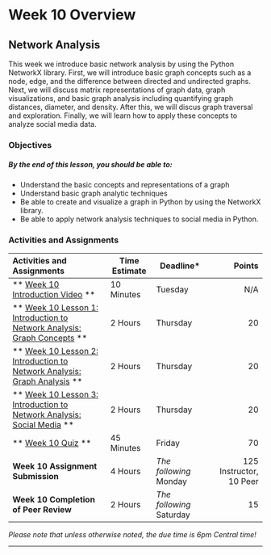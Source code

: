 # Week 10 Overview #

## Network Analysis ##

This week we introduce basic network analysis by using the Python NetworkX library. First, we will introduce basic graph concepts such as a node, edge, and the difference between directed and undirected graphs. Next, we will discuss matrix representations of graph data, graph visualizations, and basic graph analysis including quantifying graph distances, diameter, and density. After this, we will discus graph traversal and exploration. Finally, we will learn how to apply these concepts to analyze social media data.

### Objectives ###

##### By the end of this lesson, you should be able to: ######

- Understand the basic concepts and representations of a graph
- Understand basic graph analytic techniques
- Be able to create and visualize a graph in Python by using the NetworkX library.
- Be able to apply network analysis techniques to social media in Python.

### Activities and Assignments ###

| Activities and Assignments               | Time Estimate | Deadline*                |                  Points |
| :--------------------------------------- | ------------- | ------------------------ | ----------------------: |
| ** [Week 10 Introduction Video][wkv] **     | 10 Minutes    | Tuesday                  |                     N/A |
| ** [Week 10 Lesson 1: Introduction to Network Analysis: Graph Concepts](lesson1.md) ** | 2 Hours       | Thursday                 |                      20 |
| ** [Week 10 Lesson 2: Introduction to Network Analysis: Graph Analysis](lesson2.md) ** | 2 Hours       | Thursday                 |                      20 |
| ** [Week 10 Lesson 3: Introduction to Network Analysis: Social Media](lesson3.md) ** | 2 Hours       | Thursday                 |                      20 |
| ** [Week 10 Quiz][wkq] **                   | 45 Minutes    | Friday                   |                      70 |
| **Week 10 Assignment Submission**        | 4 Hours       | *The following* Monday   | 125 Instructor, 10 Peer |
| **Week 10 Completion of Peer Review**    | 2 Hours       | *The following* Saturday |                      15 |

*Please note that unless otherwise noted, the due time is 6pm Central time!*

-----

[wkv]: https://mediaspace.illinois.edu/media/W10ov/1_wgxqu3w4

[wkq]: https://learn.illinois.edu/mod/quiz/